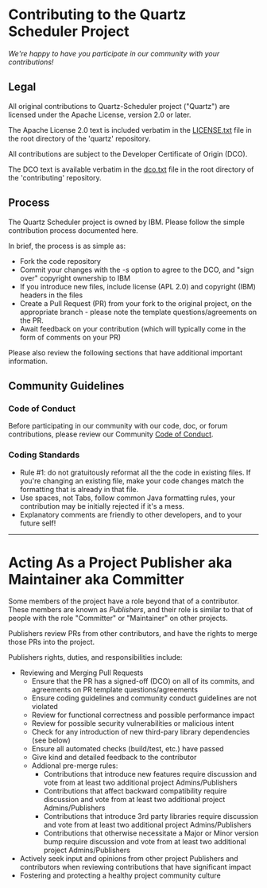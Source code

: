 
# Contributing to the Quartz Scheduler Project

_We're happy to have you participate in our community with your contributions!_

## Legal

All original contributions to Quartz-Scheduler project ("Quartz") are licensed under the Apache License, version 2.0 or later.

The Apache License 2.0 text is included verbatim in the [LICENSE.txt](https://github.com/quartz-scheduler/quartz/blob/main/LICENSE.txt) file in the root directory of the 'quartz' repository.

All contributions are subject to the Developer Certificate of Origin (DCO).

The DCO text is available verbatim in the [dco.txt](dco.txt) file in the root directory of the 'contributing' repository.

## Process

The Quartz Scheduler project is owned by IBM.  Please follow the simple contribution process documented here.

In brief, the process is as simple as:

* Fork the code repository
* Commit your changes with the _-s_ option to agree to the DCO, and "sign over" copyright ownership to IBM
* If you introduce new files, include license (APL 2.0) and copyright (IBM) headers in the files
* Create a Pull Request (PR) from your fork to the original project, on the appropriate branch - please note the template questions/agreements on the PR.
* Await feedback on your contribution (which will typically come in the form of comments on your PR)

Please also review the following sections that have additional important information.

## Community Guidelines

### Code of Conduct

Before participating in our community with our code, doc, or forum contributions, please review our Community [Code of Conduct](CODE_OF_CONDUCT.md).

### Coding Standards

* Rule #1: do not gratuitously reformat all the the code in existing files.  If you're changing an existing file, make your code changes match the formatting that is already in that file.
* Use spaces, not Tabs, follow common Java formatting rules, your contribution may be initially rejected if it's a mess.
* Explanatory comments are friendly to other developers, and to your future self!

---

# Acting As a Project Publisher aka Maintainer aka Committer

Some members of the project have a role beyond that of a contributor.  These members are known as _Publishers_, and their role is similar to that of people with the role "Committer" or "Maintainer" on other projects.

Publishers review PRs from other contributors, and have the rights to merge those PRs into the project.

Publishers rights, duties, and responsibilities include:
* Reviewing and Merging Pull Requests
  - Ensure that the PR has a signed-off (DCO) on all of its commits, and agreements on PR template questions/agreements
  - Ensure coding guidelines and community conduct guidelines are not violated
  - Review for functional correctness and possible performance impact
  - Review for possible security vulnerabilities or malicious intent
  - Check for any introduction of new third-pary library dependencies (see below)
  - Ensure all automated checks (build/test, etc.) have passed
  - Give kind and detailed feedback to the contributor
  - Addional pre-merge rules:
    - Contributions that introduce new features require discussion and vote from at least two additional project Admins/Publishers
    - Contributions that affect backward compatibility require discussion and vote from at least two additional project Admins/Publishers
    - Contributions that introduce 3rd party libraries require discussion and vote from at least two additional project Admins/Publishers
    - Contributions that otherwise necessitate a Major or Minor version bump require discussion and vote from at least two additional project Admins/Publishers
* Actively seek input and opinions from other project Publishers and contributors when reviewing contributions that have significant impact
* Fostering and protecting a healthy project community culture
